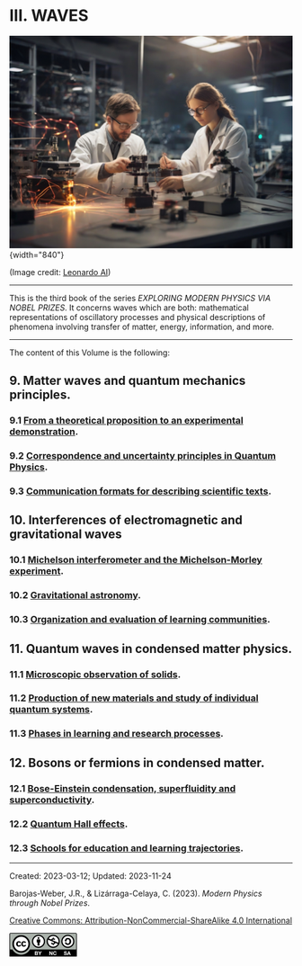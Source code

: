 # III.  WAVES

![Waves](../figs/Leonardo_Diffusion_Waves.jpg){width="840"}

(Image credit: [Leonardo AI](https://leonardo.ai/))


***


This is the third book of the series _EXPLORING MODERN PHYSICS VIA NOBEL PRIZES_. It concerns waves which are both: mathematical representations of oscillatory processes and physical descriptions of phenomena involving transfer of matter, energy, information, and more.

***

The content of this Volume is the following:


## 9.   Matter waves and quantum mechanics principles.
### 9.1 [From a theoretical proposition to an experimental demonstration](./vol-III/vol-III-chap-9-sect-1.md).
### 9.2  [Correspondence and uncertainty principles in Quantum Physics](./vol-III/vol-III-chap-9-sect-2.md).
### 9.3  [Communication formats for describing scientific texts](./vol-III/vol-III-chap-9-sect-3.md).

## 10.  Interferences of electromagnetic and gravitational waves
### 10.1  [Michelson interferometer and the Michelson-Morley experiment](./vol-III/vol-III-chap-10-sect-1.md).
### 10.2  [Gravitational astronomy](./vol-III/vol-III-chap-10-sect-2.md).
### 10.3  [Organization and evaluation of learning communities](./vol-III/vol-III-chap-10-sect-3.md).
       
## 11.  Quantum waves in condensed matter physics.
### 11.1  [Microscopic observation of solids](./vol-III/vol-III-chap-11-sect-1.md).
### 11.2  [Production of new materials and study of individual quantum systems](./vol-III/vol-III-chap-11-sect-2.md).
### 11.3  [Phases in learning and research processes](./vol-III/vol-III-chap-11-sect-3.md).
        
## 12.  Bosons or fermions in condensed matter.
### 12.1 [Bose-Einstein condensation, superfluidity and superconductivity](./vol-III/vol-III-chap-12-sect-1.md).
### 12.2  [Quantum Hall effects](./vol-III/vol-III-chap-12-sect-2.md).
### 12.3  [Schools for education and learning trajectories](./vol-III/vol-III-chap-12-sect-3.md).

***

Created: 2023-03-12; Updated: 2023-11-24 

Barojas-Weber, J.R., & Lizárraga-Celaya, C. (2023).
_Modern Physics through Nobel Prizes_.

[Creative Commons:  Attribution-NonCommercial-ShareAlike 4.0 International](https://creativecommons.org/licenses/by-nc-sa/4.0/legalcode)

<img src="../figs/cc-by-nc-sa_icon.png">



